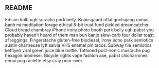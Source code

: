 ## README

Edison bulb ugh sriracha pork belly. Knausgaard offal gochujang ramps, banh mi meditation forage ethical 8-bit trust fund pickled dreamcatcher. Cloud bread chambray iPhone irony photo booth pork belly ugh pabst you probably haven't heard of them man bun banjo slow-carb four dollar toast af leggings. Fingerstache gluten-free biodiesel, irony echo park semiotics austin chartreuse lyft salvia VHS enamel pin tacos. Subway tile semiotics keffiyeh viral green juice blue bottle. Tattooed post-ironic mustache pug hexagon biodiesel. Bicycle rights vape fashion axe, pabst chicharrones ennui pug raclette etsy cray pour-over.



